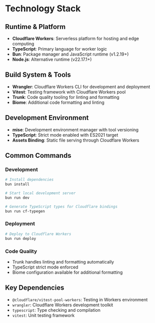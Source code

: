 # Technology Stack

## Runtime & Platform

- **Cloudflare Workers**: Serverless platform for hosting and edge computing
- **TypeScript**: Primary language for worker logic
- **Bun**: Package manager and JavaScript runtime (v1.2.19+)
- **Node.js**: Alternative runtime (v22.17.1+)

## Build System & Tools

- **Wrangler**: Cloudflare Workers CLI for development and deployment
- **Vitest**: Testing framework with Cloudflare Workers pool
- **Trunk**: Code quality tooling for linting and formatting
- **Biome**: Additional code formatting and linting

## Development Environment

- **mise**: Development environment manager with tool versioning
- **TypeScript**: Strict mode enabled with ES2021 target
- **Assets Binding**: Static file serving through Cloudflare Workers

## Common Commands

### Development

```bash
# Install dependencies
bun install

# Start local development server
bun run dev

# Generate TypeScript types for Cloudflare bindings
bun run cf-typegen
```

### Deployment

```bash
# Deploy to Cloudflare Workers
bun run deploy
```

### Code Quality

- Trunk handles linting and formatting automatically
- TypeScript strict mode enforced
- Biome configuration available for additional formatting

## Key Dependencies

- `@cloudflare/vitest-pool-workers`: Testing in Workers environment
- `wrangler`: Cloudflare Workers development toolkit
- `typescript`: Type checking and compilation
- `vitest`: Unit testing framework
